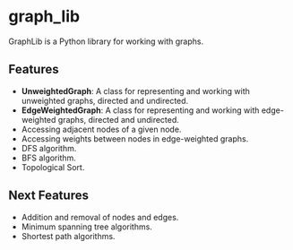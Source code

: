 # graph_lib

GraphLib is a Python library for working with graphs. 

## Features

- **UnweightedGraph**: A class for representing and working with unweighted graphs, directed and undirected.
- **EdgeWeightedGraph**: A class for representing and working with edge-weighted graphs, directed and undirected.
- Accessing adjacent nodes of a given node.
- Accessing weights between nodes in edge-weighted graphs.
- DFS algorithm.
- BFS algorithm.
- Topological Sort.

## Next Features

- Addition and removal of nodes and edges.
- Minimum spanning tree algorithms.
- Shortest path algorithms.


